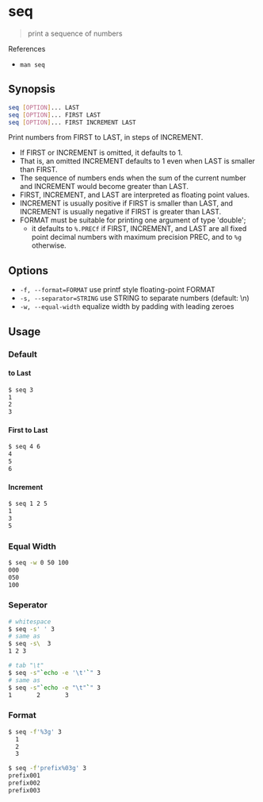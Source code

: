 # seq

> print a sequence of numbers

References

* `man seq`

## Synopsis

```bash
seq [OPTION]... LAST
seq [OPTION]... FIRST LAST
seq [OPTION]... FIRST INCREMENT LAST
```

Print numbers from FIRST to LAST, in steps of INCREMENT.

* If FIRST or INCREMENT is omitted, it defaults to 1.
* That is, an omitted INCREMENT defaults to 1 even when LAST is smaller than FIRST.
* The sequence of numbers ends when the sum of the current number and INCREMENT would become greater than LAST.
* FIRST, INCREMENT, and LAST are interpreted as floating point values.
* INCREMENT is usually positive if FIRST is smaller than LAST, and INCREMENT is usually negative if FIRST is greater than LAST.
* FORMAT must be suitable for printing one argument of type 'double';
  * it defaults to `%.PRECf` if FIRST, INCREMENT, and LAST are all fixed point decimal numbers with maximum precision PREC, and to `%g` otherwise.

## Options

* `-f, --format=FORMAT` use printf style floating-point FORMAT
* `-s, --separator=STRING` use STRING to separate numbers \(default: \n\)
* `-w, --equal-width` equalize width by padding with leading zeroes

## Usage

### Default

#### to Last

```bash
$ seq 3
1
2
3
```

#### First to Last

```bash
$ seq 4 6
4
5
6
```

#### Increment

```bash
$ seq 1 2 5
1
3
5
```

### Equal Width

```bash
$ seq -w 0 50 100
000
050
100
```

### Seperator

```bash
# whitespace
$ seq -s' ' 3
# same as
$ seq -s\  3
1 2 3

# tab "\t"
$ seq -s"`echo -e '\t'`" 3
# same as
$ seq -s"`echo -e "\t"`" 3
1       2       3
```

### Format

```bash
$ seq -f'%3g' 3
  1
  2
  3

$ seq -f'prefix%03g' 3
prefix001
prefix002
prefix003
```

